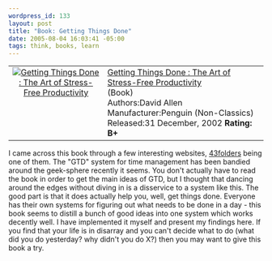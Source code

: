 ```yaml
--- 
wordpress_id: 133
layout: post
title: "Book: Getting Things Done"
date: 2005-08-04 16:03:41 -05:00
tags: think, books, learn
---
```

<table>
<tbody>
<tr>
<td align="center" valign="top"><a href="http://www.amazon.com/exec/obidos/ASIN/0142000280/basezero-20?dev-t=0DKT9N7FZR2FT96TZEG2%26camp=2025%26link_code=sp1"><img class="serendipity_amazonchr_pic" src="http://images.amazon.com/images/P/0142000280.01.MZZZZZZZ.jpg" alt="Getting Things Done : The Art of Stress-Free Productivity" /></a></td>
<td valign="top">
<div class="serendipity_amazonchr_title"><a href="http://www.amazon.com/exec/obidos/ASIN/0142000280/basezero-20?dev-t=0DKT9N7FZR2FT96TZEG2%26camp=2025%26link_code=sp1">Getting Things Done : The Art of Stress-Free Productivity</a></div>
<div class="serendipity_amazonchr_catalog">(Book)</div>
<div class="serendipity_amazonchr_extra">Authors:David  Allen
Manufacturer:Penguin (Non-Classics)
Released:31 December, 2002
<strong>Rating: B+</strong></div></td>
</tr>
</tbody>
</table>
I came across this book through a few interesting websites, <a href="http://43folders.com/">43folders</a> being one of them.  The "GTD" system for time management has been bandied around the geek-sphere recently it seems.  You don't actually have to read the book in order to get the main ideas of GTD, but I thought that dancing around the edges without diving in is a disservice to a system like this.   The good part is that it does actually help you, well, get things done.  Everyone has their own systems for figuring out what needs to be done in a day - this book seems to distill a bunch of good ideas into one system which works decently well.  I have implemented it myself and present my findings here.  If you find that your life is in disarray and you can't decide what to do (what did you do yesterday? why didn't you do X?) then you may want to give this book a try.

